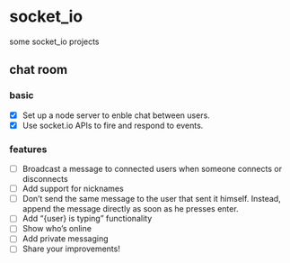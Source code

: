 # socket_io
some socket_io projects

## chat room
### basic
- [x] Set up a node server to enble chat between users.
- [x] Use socket.io APIs to fire and respond to events.
### features
- [ ] Broadcast a message to connected users when someone connects or disconnects
- [ ] Add support for nicknames
- [ ] Don’t send the same message to the user that sent it himself. Instead, append the message directly as soon as he presses enter.
- [ ] Add “{user} is typing” functionality
- [ ] Show who’s online
- [ ] Add private messaging
- [ ] Share your improvements!

